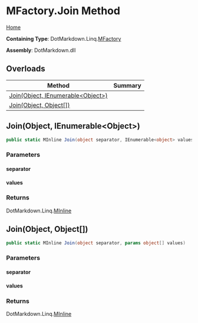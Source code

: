 <a name="_top"></a>

# MFactory\.Join Method

[Home](../../../../README.md#_top)

**Containing Type**: DotMarkdown\.Linq\.[MFactory](../README.md#_top)

**Assembly**: DotMarkdown\.dll

## Overloads

| Method | Summary |
| ------ | ------- |
| [Join(Object, IEnumerable\<Object>)](#DotMarkdown_Linq_MFactory_Join_System_Object_System_Collections_Generic_IEnumerable_System_Object__) | |
| [Join(Object, Object\[\])](#DotMarkdown_Linq_MFactory_Join_System_Object_System_Object___) | |

## Join\(Object, IEnumerable\<Object>\) <a name="DotMarkdown_Linq_MFactory_Join_System_Object_System_Collections_Generic_IEnumerable_System_Object__"></a>

```csharp
public static MInline Join(object separator, IEnumerable<object> values)
```

### Parameters

#### separator

#### values

### Returns

DotMarkdown\.Linq\.[MInline](../../MInline/README.md#_top)

## Join\(Object, Object\[\]\) <a name="DotMarkdown_Linq_MFactory_Join_System_Object_System_Object___"></a>

```csharp
public static MInline Join(object separator, params object[] values)
```

### Parameters

#### separator

#### values

### Returns

DotMarkdown\.Linq\.[MInline](../../MInline/README.md#_top)

